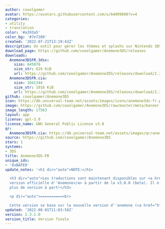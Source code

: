 ```yaml
---
author: cooolgamer
avatar: https://avatars.githubusercontent.com/u/64099608?v=4
categories:
- utility
- translation
color: '#a393a5'
color_bg: '#7e7280'
created: '2022-07-21T13:19:43Z'
description: Un outil pour gérer les thèmes et splashs sur Nintendo 3DS
download_page: https://github.com/cooolgamer/Anemone3DS/releases
downloads:
  Anemone3DSFR.3dsx:
    size: 645076
    size_str: 629 KiB
    url: https://github.com/cooolgamer/Anemone3DS/releases/download/2.3.1.0/Anemone3DSFR.3dsx
  Anemone3DSFR.cia:
    size: 1041344
    size_str: 1016 KiB
    url: https://github.com/cooolgamer/Anemone3DS/releases/download/2.3.1.0/Anemone3DSFR.cia
github: cooolgamer/Anemone3DS
icon: https://db.universal-team.net/assets/images/icons/anemone3ds-fr.png
image: https://github.com/cooolgamer/Anemone3DS/raw/master/meta/banner.png
image_length: 17563
layout: app
license: gpl-3.0
license_name: GNU General Public License v3.0
qr:
  Anemone3DSFR.cia: https://db.universal-team.net/assets/images/qr/anemone3dsfr-cia.png
source: https://github.com/cooolgamer/Anemone3DS
stars: 1
systems:
- 3DS
title: Anemone3DS-FR
unique_ids:
- '0xBAFE0'
update_notes: '<h1 dir="auto">NOTE:</h1>

  <h3 dir="auto">Les traductions sont maintenant disponibles sur <a href="https://github.com/astronautlevel2/Anemone3DS/releases">la
  version officielle d''Anemone</a> à partir de la v3.0.0 (beta). Il n''y aura donc
  plus de version à part!</h3>

  <p dir="auto">==========<br>

  Cette version se base sur la nouvelle version d''anemone (<a href="https://github.com/astronautlevel2/Anemone3DS/releases/tag/v2.3.1">https://github.com/astronautlevel2/Anemone3DS/releases/tag/v2.3.1</a>)</p>'
updated: '2022-08-01T11:03:58Z'
version: 2.3.1.0
version_title: Version finale
---
```


